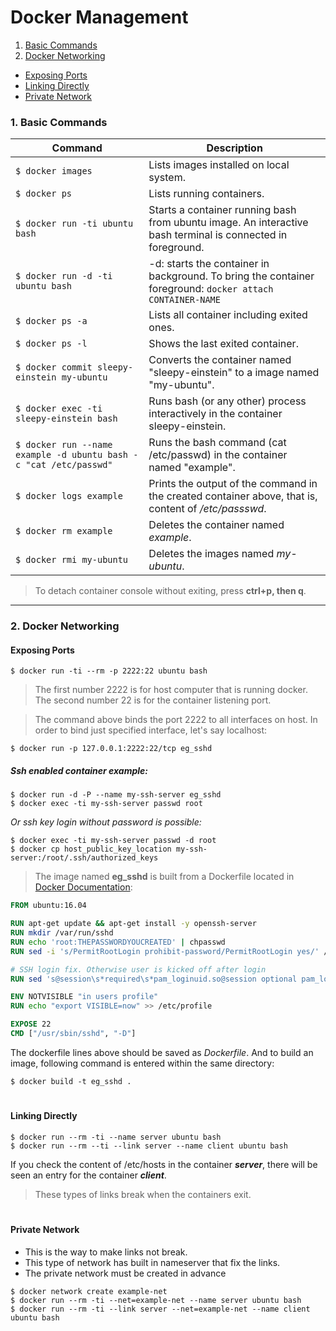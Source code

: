 # Docker Management

1. [Basic Commands](#1-basic-commands)
2. [Docker Networking](#2-docker-networking)
  - [Exposing Ports](#exposing-ports)
  - [Linking Directly](#linking-directly)
  - [Private Network](#private-network)


### 1. Basic Commands

Command | Description
------- | -----------
`$ docker images` | Lists images installed on local system.
`$ docker ps` | Lists running containers.
`$ docker run -ti ubuntu bash` | Starts a container running bash from ubuntu image. An interactive bash terminal is connected in foreground.
`$ docker run -d -ti ubuntu bash` | -d: starts the container in background. To bring the container foreground: `docker attach CONTAINER-NAME`
`$ docker ps -a` | Lists all container including exited ones.
`$ docker ps -l` | Shows the last exited container.
`$ docker commit sleepy-einstein my-ubuntu` | Converts the container named "sleepy-einstein" to a image named "my-ubuntu".
`$ docker exec -ti sleepy-einstein bash` | Runs bash (or any other) process interactively in the container sleepy-einstein.
`$ docker run --name example -d ubuntu bash -c "cat /etc/passwd"` |  Runs the bash command (cat /etc/passwd) in the container named "example".
`$ docker logs example` | Prints the output of the command in the created container above, that is, content of _/etc/passswd_.
`$ docker rm example` | Deletes the container named _example_.
`$ docker rmi my-ubuntu` | Deletes the images named _my-ubuntu_.

> To detach container console without exiting, press **ctrl+p, then q**.
----
### 2. Docker Networking

#### Exposing Ports
```
$ docker run -ti --rm -p 2222:22 ubuntu bash
```
> The first number 2222 is for host computer that is running docker. The second number 22 is for the container listening port.

> The command above binds the port 2222 to all interfaces on host. In order to bind just specified interface, let's say localhost:

```
$ docker run -p 127.0.0.1:2222:22/tcp eg_sshd
```

##### _Ssh enabled container example:_
```
$ docker run -d -P --name my-ssh-server eg_sshd
$ docker exec -ti my-ssh-server passwd root
```
_Or ssh key login without password is possible:_
```
$ docker exec -ti my-ssh-server passwd -d root
$ docker cp host_public_key_location my-ssh-server:/root/.ssh/authorized_keys
```
> The image named **eg_sshd** is built from a Dockerfile located in [Docker Documentation](https://docs.docker.com/engine/examples/running_ssh_service/):

```dockerfile
FROM ubuntu:16.04

RUN apt-get update && apt-get install -y openssh-server
RUN mkdir /var/run/sshd
RUN echo 'root:THEPASSWORDYOUCREATED' | chpasswd
RUN sed -i 's/PermitRootLogin prohibit-password/PermitRootLogin yes/' /etc/ssh/sshd_config

# SSH login fix. Otherwise user is kicked off after login
RUN sed 's@session\s*required\s*pam_loginuid.so@session optional pam_loginuid.so@g' -i /etc/pam.d/sshd

ENV NOTVISIBLE "in users profile"
RUN echo "export VISIBLE=now" >> /etc/profile

EXPOSE 22
CMD ["/usr/sbin/sshd", "-D"]
```
The dockerfile lines above should be saved as _Dockerfile_. And to build an image, following command is entered within the same directory:
```
$ docker build -t eg_sshd .
```
#
#### Linking Directly

```
$ docker run --rm -ti --name server ubuntu bash
$ docker run --rm --ti --link server --name client ubuntu bash
```
If you check the content of /etc/hosts in the container ***server***, there will be seen an entry for the container ***client***.
> These types of links break when the containers exit.

#
#### Private Network

- This is the way to make links not break.
- This type of network has built in nameserver that fix the links.
- The private network must be created in advance

```
$ docker network create example-net
$ docker run --rm -ti --net=example-net --name server ubuntu bash
$ docker run --rm -ti --link server --net=example-net --name client ubuntu bash
```
